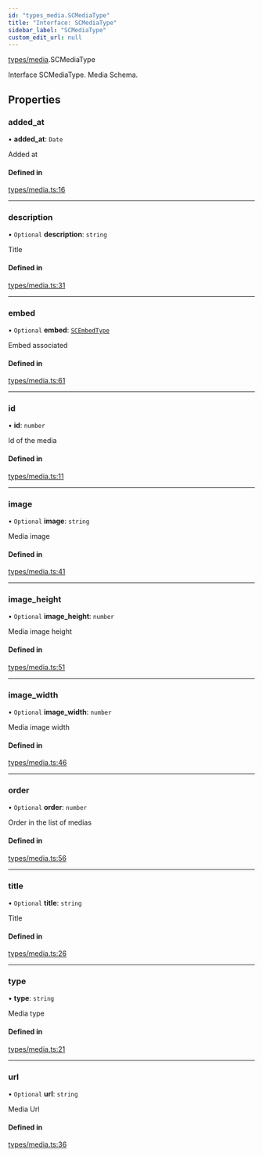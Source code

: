 ```yaml
---
id: "types_media.SCMediaType"
title: "Interface: SCMediaType"
sidebar_label: "SCMediaType"
custom_edit_url: null
---
```


[types/media](../modules/types_media).SCMediaType

Interface SCMediaType.
Media Schema.

## Properties

### added\_at

• **added\_at**: `Date`

Added at

#### Defined in

[types/media.ts:16](https://github.com/selfcommunity/community-ui/blob/0c5b0c7/packages/sc-core/src/types/media.ts#L16)

___

### description

• `Optional` **description**: `string`

Title

#### Defined in

[types/media.ts:31](https://github.com/selfcommunity/community-ui/blob/0c5b0c7/packages/sc-core/src/types/media.ts#L31)

___

### embed

• `Optional` **embed**: [`SCEmbedType`](types_embed.SCEmbedType)

Embed associated

#### Defined in

[types/media.ts:61](https://github.com/selfcommunity/community-ui/blob/0c5b0c7/packages/sc-core/src/types/media.ts#L61)

___

### id

• **id**: `number`

Id of the media

#### Defined in

[types/media.ts:11](https://github.com/selfcommunity/community-ui/blob/0c5b0c7/packages/sc-core/src/types/media.ts#L11)

___

### image

• `Optional` **image**: `string`

Media image

#### Defined in

[types/media.ts:41](https://github.com/selfcommunity/community-ui/blob/0c5b0c7/packages/sc-core/src/types/media.ts#L41)

___

### image\_height

• `Optional` **image\_height**: `number`

Media image height

#### Defined in

[types/media.ts:51](https://github.com/selfcommunity/community-ui/blob/0c5b0c7/packages/sc-core/src/types/media.ts#L51)

___

### image\_width

• `Optional` **image\_width**: `number`

Media image width

#### Defined in

[types/media.ts:46](https://github.com/selfcommunity/community-ui/blob/0c5b0c7/packages/sc-core/src/types/media.ts#L46)

___

### order

• `Optional` **order**: `number`

Order in the list of medias

#### Defined in

[types/media.ts:56](https://github.com/selfcommunity/community-ui/blob/0c5b0c7/packages/sc-core/src/types/media.ts#L56)

___

### title

• `Optional` **title**: `string`

Title

#### Defined in

[types/media.ts:26](https://github.com/selfcommunity/community-ui/blob/0c5b0c7/packages/sc-core/src/types/media.ts#L26)

___

### type

• **type**: `string`

Media type

#### Defined in

[types/media.ts:21](https://github.com/selfcommunity/community-ui/blob/0c5b0c7/packages/sc-core/src/types/media.ts#L21)

___

### url

• `Optional` **url**: `string`

Media Url

#### Defined in

[types/media.ts:36](https://github.com/selfcommunity/community-ui/blob/0c5b0c7/packages/sc-core/src/types/media.ts#L36)
